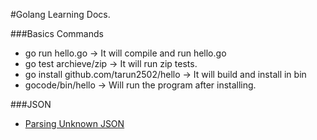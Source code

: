 #Golang Learning Docs.

###Basics Commands
* go run hello.go -> It will compile and run hello.go
* go test archieve/zip -> It will run zip tests.
* go install github.com/tarun2502/hello -> It will build and install in bin
* gocode/bin/hello -> Will run the program after installing.

###JSON
* [Parsing Unknown JSON](https://github.com/Jeffail/gabs)
